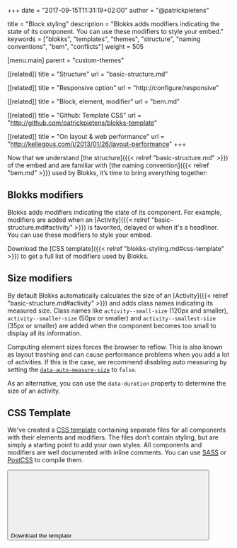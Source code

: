 +++
date            = "2017-09-15T11:31:19+02:00"
author          = "@patrickpietens"

title           = "Block styling"
description     = "Blokks adds modifiers indicating the state of its component. You can use these modifiers to style your embed."
keywords        = ["blokks", "templates", "themes", "structure", "naming conventions", "bem", "conflicts"]
weight          = 505

[menu.main]
parent          = "custom-themes"

[[related]]
title = "Structure"
url = "basic-structure.md"

[[related]]
title = "Responsive option"
url = "http://configure/responsive"

[[related]]
title = "Block, element, modifier"
url = "bem.md"

[[related]]
title = "Github: Template CSS"
url = "http://github.com/patrickpietens/blokks-template"

[[related]]
title = "On layout & web performance"
url = "http://kellegous.com/j/2013/01/26/layout-performance"
+++

Now that we understand [the structure]({{< relref "basic-structure.md" >}}) of the embed and are familiar with [the naming convention]({{< relref "bem.md" >}}) used by Blokks, it’s time to bring everything together:

## Blokks modifiers
Blokks adds modifiers indicating the state of its component. For example, modifiers are added when an [Activity]({{< relref "basic-structure.md#activity" >}}) is favorited, delayed or when it's a headliner. You can use these modifiers to style your embed.

<span class='note'>Download the [CSS template]({{< relref "blokks-styling.md#css-template" >}}) to get a full list of modifiers used by Blokks.</span>

## Size modifiers
By default Blokks automatically calculates the size of an [Activity]({{< relref "basic-structure.md#activity" >}}) and adds class names indicating its measured size. Class names like `activity--small-size` (120px and smaller), `activity--smaller-size` (50px or smaller) and `activity--smallest-size` (35px or smaller) are added when the component becomes too small to display all its information.

Computing element sizes forces the browser to reflow. This is also known as layout trashing and can cause performance problems when you add a lot of activities. If this is the case, we recommend disabling auto measuring by setting the [`data-auto-measure-size`](http://configure/measuring-size) to `false`.

<span class='note'>As an alternative, you can use the `data-duration` property to determine the size of an activity.</span>

## CSS Template
We've created a [CSS template](http://github.com/patrickpietens/blokks-template) containing separate files for all components with their elements and modifiers. The files don’t contain styling, but are simply a starting point to add your own styles. All components and modifiers are well documented with inline comments. You can use [SASS](http://sass-lang.com/) or [PostCSS](http://postcss.org/) to compile them.

[<button>Download the template <svg><use href="images/sprite.svg#arrow-next"></use></svg></button>](http://github.com/patrickpietens/blokks-template)